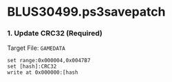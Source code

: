 # BLUS30499.ps3savepatch

### 1. Update CRC32 (Required)

Target File: `GAMEDATA`

```
set range:0x000004,0x0047B7
set [hash]:CRC32
write at 0x000000:[hash
```

